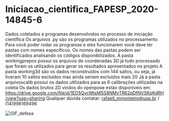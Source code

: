 # Iniciacao_cientifica_FAPESP_2020-14845-6
Dados coletados e programas desenvolvidos no processo de iniciação científica 
Os arquivos .py são os programas utilizados no processamento
Para você poder rodar os programas e eles funcionarem você deve ter pastas com nomes específicos. 
Os nomes das pastas podem ser identificados analisando os códigos disponibilizados.
A pasta workingprepos possui os arquivos de coordenadas 3D já todo processado que foram os utilizados para gerar os resultados apresentados no projeto
A pasta working3d são os dados reconstruidos com 144 saltos, ou seja, já tiveram 10 saltos excluidos mas ainda seriam excluidos mais 20
Já a pasta arquivoscalib possui os dados utilizados para as 6 calibrações utilizadas na coleta
Os dados brutos 2D vindos do openpose estão disponíveis em: https://drive.google.com/file/d/1ED5QvcMtsMSS8NMyTR62pDfNVSKqKdRH/view?usp=sharing
Qualquer dúvida contatar: rafaell_mmonteiro@usp.br / (14)998169496

![GIF_defesa](https://user-images.githubusercontent.com/84471266/148657040-8c440bef-7067-47cf-9ce7-da1e0f6e5260.gif)
